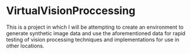 # VirtualVisionProccessing
This is a project in which I will be attempting to create an environment to generate synthetic
image data and use the aforementioned data for rapid testing of vision processing techniques
and implementations for use in other locations.
